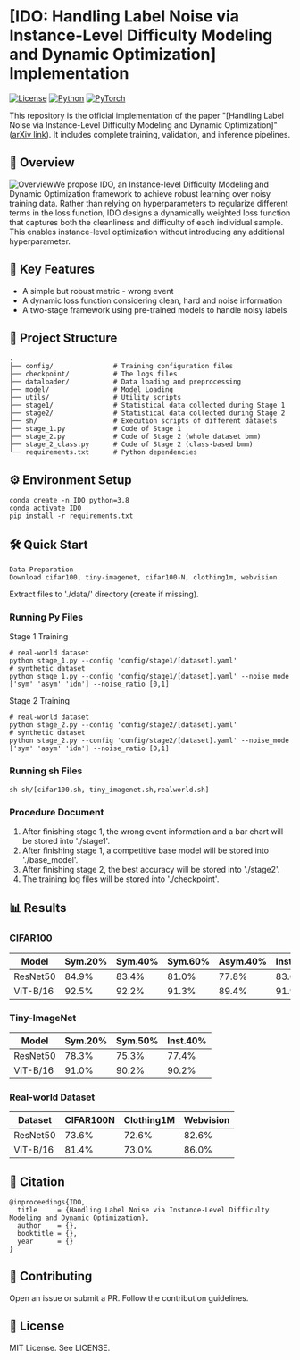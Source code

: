 # [IDO: Handling Label Noise via Instance-Level Difficulty Modeling and Dynamic Optimization] Implementation

[![License](https://img.shields.io/badge/License-MIT-blue.svg)](LICENSE)
[![Python](https://img.shields.io/badge/Python-3.8%2B-blue)](https://www.python.org/)
[![PyTorch](https://img.shields.io/badge/PyTorch-1.12%2B-orange)](https://pytorch.org/)

This repository is the official implementation of the paper "[Handling Label Noise via Instance-Level Difficulty
Modeling and Dynamic Optimization]" ([arXiv link](URL)). It includes complete training, validation, and inference pipelines.

## 📌 Overview
![Overview](J:\IDO\Overview.png)We propose IDO, an Instance-level Difficulty Modeling and Dynamic Optimization framework to achieve robust learning over noisy training data. Rather than relying on hyperparameters to regularize different terms in the loss function, IDO designs a dynamically weighted loss function that captures both the cleanliness and difficulty of each individual sample.
This enables instance-level optimization without introducing any additional hyperparameter.

## 🚀 Key Features
- A simple but robust metric - wrong event
- A dynamic loss function considering clean, hard and noise information
- A two-stage framework using pre-trained models to handle noisy labels

## 📂 Project Structure
```plaintext
.
├── config/               # Training configuration files
├── checkpoint/           # The logs files
├── dataloader/           # Data loading and preprocessing
├── model/                # Model Loading
├── utils/                # Utility scripts
├── stage1/               # Statistical data collected during Stage 1
├── stage2/               # Statistical data collected during Stage 2
├── sh/                   # Execution scripts of different datasets
├── stage_1.py            # Code of Stage 1
├── stage_2.py            # Code of Stage 2 (whole dataset bmm)
├── stage_2_class.py      # Code of Stage 2 (class-based bmm)
└── requirements.txt      # Python dependencies
```

## ⚙️ Environment Setup
```
conda create -n IDO python=3.8
conda activate IDO
pip install -r requirements.txt
```

## 🛠️ Quick Start
```
Data Preparation
Download cifar100, tiny-imagenet, cifar100-N, clothing1m, webvision.
```

Extract files to './data/' directory (create if missing).

### Running Py Files 
Stage 1 Training

```
# real-world dataset
python stage_1.py --config 'config/stage1/[dataset].yaml' 
# synthetic dataset
python stage_1.py --config 'config/stage1/[dataset].yaml' --noise_mode ['sym' 'asym' 'idn'] --noise_ratio [0,1]
```

Stage 2 Training
```
# real-world dataset
python stage_2.py --config 'config/stage2/[dataset].yaml' 
# synthetic dataset
python stage_2.py --config 'config/stage2/[dataset].yaml' --noise_mode ['sym' 'asym' 'idn'] --noise_ratio [0,1]
```

### Running sh Files
```
sh sh/[cifar100.sh, tiny_imagenet.sh,realworld.sh]
```

### Procedure Document
1. After finishing stage 1, the wrong event information and a bar chart will be stored into './stage1'.
2. After finishing stage 1, a competitive base model will be stored into './base_model'.
3. After finishing stage 2, the best accuracy will be stored into './stage2'.
4. The training log files will be stored into './checkpoint'.

## 📊 Results
### CIFAR100
| Model      | Sym.20% | Sym.40% | Sym.60% | Asym.40% | Inst.40%| 
|------------|---------|----------|----------|----------|----------| 
| ResNet50  | 84.9%   | 83.4%    | 81.0%   | 77.8%   | 83.6%| 
| ViT-B/16   | 92.5%| 92.2%   | 91.3%   | 89.4%   |91.9%| 
### Tiny-ImageNet
| Model      | Sym.20% | Sym.50% | Inst.40% | 
|------------|---------|----------|----------|
| ResNet50  | 78.3%   | 75.3%    | 77.4%   | 
| ViT-B/16   | 91.0%| 90.2%   | 90.2%   |
### Real-world Dataset
| Dataset      | CIFAR100N | Clothing1M | Webvision | 
|------------|---------|----------|----------|
| ResNet50  | 73.6%   | 72.6%    | 82.6%   | 
| ViT-B/16   | 81.4%| 73.0%   | 86.0%   |

## 📜 Citation
```
@inproceedings{IDO,
  title     = {Handling Label Noise via Instance-Level Difficulty Modeling and Dynamic Optimization},
  author    = {},
  booktitle = {},
  year      = {}
}
```


## 🤝 Contributing
Open an issue or submit a PR. Follow the contribution guidelines.

## 📄 License
MIT License. See LICENSE.